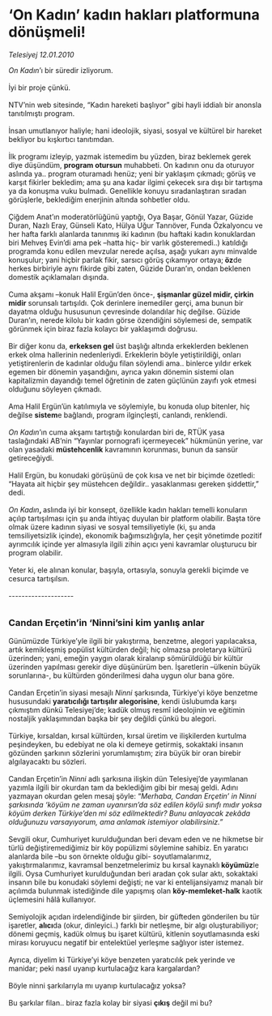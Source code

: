 # ‘On Kadın’ kadın hakları platformuna dönüşmeli!

*Telesiyej 12.01.2010*

<div class="taraf_structure_2col_1zq">
<div class="margen_n">



 <p><i>On Kadın</i>’ı bir süredir izliyorum. <br/><br/>İyi bir proje çünkü. <br/><br/>NTV’nin web sitesinde, “Kadın hareketi başlıyor” gibi hayli iddialı bir anonsla tanıtılmıştı program. <br/><br/>İnsan umutlanıyor haliyle; hani ideolojik, siyasi, sosyal ve kültürel bir hareket bekliyor bu kışkırtıcı tanıtımdan. <br/><br/>İlk programı izleyip, yazmak istemedim bu yüzden, biraz beklemek gerek diye düşündüm, <b>program otursun</b> muhabbeti. On kadının onu da oturuyor aslında ya.. program oturamadı henüz; yeni bir yaklaşım çıkmadı; görüş ve karşıt fikirler bekledim; ama şu ana kadar ilgimi çekecek sıra dışı bir tartışma ya da konuşma vuku bulmadı. Genellikle konuyu sıradanlaştıran sıradan görüşlerle, beklediğim enerjinin altında sohbetler oldu. <br/><br/>Çiğdem Anat’ın moderatörlüğünü yaptığı, Oya Başar, Gönül Yazar, Güzide Duran, Nazlı Eray, Günseli Kato, Hülya Uğur Tanrıöver, Funda Özkalyoncu ve her hafta farklı alanlarda tanınmış iki kadının (bu haftaki kadın konuklardan biri Mehveş Evin’di ama pek –hatta hiç- bir varlık gösteremedi..) katıldığı programda konu edilen mevzular nerede açılsa, aşağı yukarı aynı minvalde konuşulur; yani hiçbir parlak fikir, sarsıcı görüş çıkamıyor ortaya;<b> öz</b>de herkes birbiriyle aynı fikirde gibi zaten, Güzide Duran’ın, ondan beklenen domestik açıklamaları dışında. <br/><br/>Cuma akşamı –konuk Halil Ergün’den önce-, <b>şişmanlar güzel midir, çirkin midir</b> sorunsalı tartışıldı. Çok derinlere inemediler gerçi, ama bunun bir dayatma olduğu hususunun çevresinde dolandılar hiç değilse. Güzide Duran’ın, nerede kilolu bir kadın görse özendiğini söylemesi de, sempatik görünmek için biraz fazla kolaycı bir yaklaşımdı doğrusu. <br/><br/>Bir diğer konu da, <b>erkeksen gel</b> üst başlığı altında erkeklerden beklenen erkek olma hallerinin nedenleriydi. Erkeklerin böyle yetiştirildiği, onları yetiştirenlerin de kadınlar olduğu filan söylendi ama.. binlerce yıldır erkek egemen bir dönemin yaşandığını, ayrıca yakın dönemin sistemi olan kapitalizmin dayandığı temel öğretinin de zaten güçlünün zayıfı yok etmesi olduğunu söyleyen çıkmadı. <br/><br/>Ama Halil Ergün’ün katılımıyla ve söylemiyle, bu konuda olup bitenler, hiç değilse <b>sistem</b>e bağlandı, program ilginçleşti, canlandı, renklendi.<i> <br/><br/>On Kadın</i>’ın cuma akşamı tartıştığı konulardan biri de, RTÜK yasa taslağındaki AB’nin “Yayınlar pornografi içermeyecek” hükmünün yerine, var olan yasadaki <b>müstehcenlik</b> kavramının korunması, bunun da sansür getireceğiydi. <br/><br/>Halil Ergün, bu konudaki görüşünü de çok kısa ve net bir biçimde özetledi: “Hayata ait hiçbir şey müstehcen değildir.. yasaklanması gereken şiddettir,” dedi.<i> <br/><br/>On Kadın</i><b>, </b>aslında iyi bir konsept, özellikle kadın hakları temelli konuların açılıp tartışılması için şu anda ihtiyaç duyulan bir platform olabilir. Başta töre olmak üzere kadının siyasi ve sosyal temsiliyetiyle (ki, şu anda temsiliyetsizlik içinde), ekonomik bağımsızlığıyla, her çeşit yönetimde pozitif ayrımcılık içinde yer almasıyla ilgili zihin açıcı yeni kavramlar oluşturucu bir program olabilir. <br/><br/>Yeter ki, ele alınan konular, başıyla, ortasıyla, sonuyla gerekli biçimde ve cesurca tartışılsın. <br/><br/>--------------------<b></b> <br/><br/><br/><font size="4"><strong>Candan Erçetin’in ‘Ninni’sini kim yanlış anlar</strong></font> <br/><br/>Günümüzde Türkiye’yle ilgili bir yakıştırma, benzetme, alegori yapılacaksa, artık kemikleşmiş popülist kültürden değil; hiç olmazsa proletarya kültürü üzerinden; yani, emeğin yaygın olarak kiralanıp sömürüldüğü bir kültür üzerinden yapılması gerekir diye düşünürüm ben. İşaretlerin –ülkenin büyük sorunlarına-, bu kültürden gönderilmesi daha uygun olur bana göre. <br/><br/>Candan Erçetin’in siyasi mesajlı <i>Ninni </i>şarkısında, Türkiye’yi köye benzetme hususundaki <b>yaratıcılığı tartışılır alegorisine</b>, kendi üslubumda karşı çıkmıştım dünkü Telesiyej’de; kadük olmuş resmî ideolojinin ve eğitimin nostaljik yaklaşımından başka bir şey değildi çünkü bu alegori. <br/><br/>Türkiye, kırsaldan, kırsal kültürden, kırsal üretim ve ilişkilerden kurtulma peşindeyken, bu edebiyat ne ola ki demeye getirmiş, sokaktaki insanın gözünden şarkının sözlerini yorumlamıştım; zira büyük bir oran birebir algılayacaktı bu sözleri. <br/><br/>Candan Erçetin’in <i>Ninni</i> adlı şarkısına ilişkin dün Telesiyej’de yayımlanan yazımla ilgili bir okurdan tam da beklediğim gibi bir mesaj geldi. Adını yazmayan okurdan gelen mesaj şöyle: “<i>Merhaba, Candan Erçetin’ in Ninni şarkısında ‘köyüm ne zaman uyanırsın’da söz edilen köylü sınıfı mıdır yoksa köyüm derken Türkiye’den mi söz edilmektedir? Bunu anlayacak zekâda olduğunuzu varsayıyorum, ama anlamak istemiyor olabilirsiniz.”</i> <br/><br/>Sevgili okur, Cumhuriyet kurulduğundan beri devam eden ve ne hikmetse bir türlü değiştiremediğimiz bir köy popülizmi söylemine sahibiz. En yaratıcı alanlarda bile –bu son örnekte olduğu gibi- soyutlamalarımız, yakıştırmalarımız, kavramsal benzetmelerimiz bu kırsal kaynaklı<b> köyümüz</b>le ilgili. Oysa Cumhuriyet kurulduğundan beri aradan çok sular aktı, sokaktaki insanın bile bu konudaki söylemi değişti; ne var ki entelijansiyamız manalı bir açılımda bulunmak istediğinde dile yapışmış olan <b>köy-memleket-halk</b> kaotik üçlemesini hâlâ kullanıyor. <br/><br/>Semiyolojik açıdan irdelendiğinde bir şiirden, bir güfteden gönderilen bu tür işaretler, <b>alıcı</b>da (okur, dinleyici..) farklı bir netleşme, bir algı oluşturabiliyor; dönemi geçmiş, kadük olmuş bu işaret kültürü, kitlenin soyutlamasında eski mirası koruyucu negatif bir entelektüel yerleşme sağlıyor ister istemez. <br/><br/>Ayrıca, diyelim ki Türkiye’yi köye benzeten yaratıcılık pek yerinde ve manidar; peki nasıl uyanıp kurtulacağız kara kargalardan? <br/><br/>Böyle ninni şarkılarıyla mı uyanıp kurtulacağız yoksa? <br/><br/>Bu şarkılar filan.. biraz fazla kolay bir siyasi <b>çıkış</b> değil mi bu?</p>
<br/>
<br/>
<br/>



<br/>


<div id="taraf_not">
</div>

</div>


</div>

